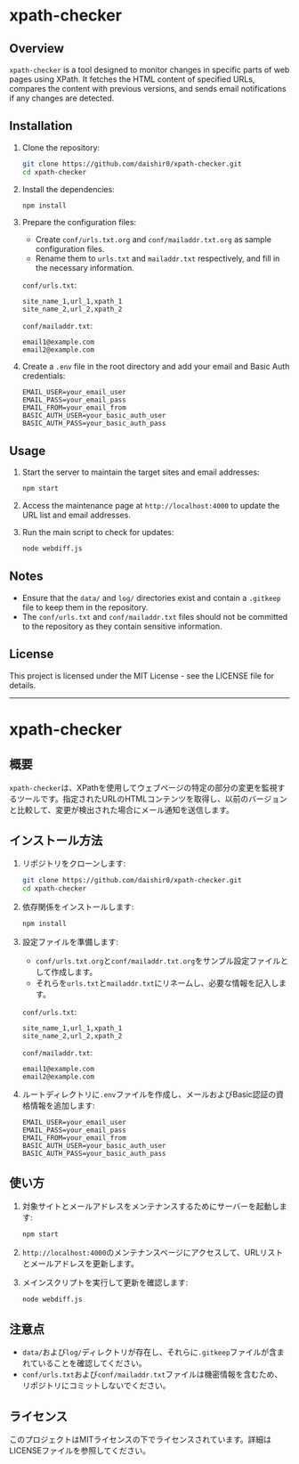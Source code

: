 # xpath-checker

## Overview
`xpath-checker` is a tool designed to monitor changes in specific parts of web pages using XPath. It fetches the HTML content of specified URLs, compares the content with previous versions, and sends email notifications if any changes are detected.

## Installation
1. Clone the repository:
    ```sh
    git clone https://github.com/daishir0/xpath-checker.git
    cd xpath-checker
    ```

2. Install the dependencies:
    ```sh
    npm install
    ```

3. Prepare the configuration files:
    - Create `conf/urls.txt.org` and `conf/mailaddr.txt.org` as sample configuration files.
    - Rename them to `urls.txt` and `mailaddr.txt` respectively, and fill in the necessary information.

    `conf/urls.txt`:
    ```
    site_name_1,url_1,xpath_1
    site_name_2,url_2,xpath_2
    ```

    `conf/mailaddr.txt`:
    ```
    email1@example.com
    email2@example.com
    ```

4. Create a `.env` file in the root directory and add your email and Basic Auth credentials:
    ```plaintext
    EMAIL_USER=your_email_user
    EMAIL_PASS=your_email_pass
    EMAIL_FROM=your_email_from
    BASIC_AUTH_USER=your_basic_auth_user
    BASIC_AUTH_PASS=your_basic_auth_pass
    ```

## Usage
1. Start the server to maintain the target sites and email addresses:
    ```sh
    npm start
    ```

2. Access the maintenance page at `http://localhost:4000` to update the URL list and email addresses.

3. Run the main script to check for updates:
    ```sh
    node webdiff.js
    ```

## Notes
- Ensure that the `data/` and `log/` directories exist and contain a `.gitkeep` file to keep them in the repository.
- The `conf/urls.txt` and `conf/mailaddr.txt` files should not be committed to the repository as they contain sensitive information.

## License
This project is licensed under the MIT License - see the LICENSE file for details.

---

# xpath-checker

## 概要
`xpath-checker`は、XPathを使用してウェブページの特定の部分の変更を監視するツールです。指定されたURLのHTMLコンテンツを取得し、以前のバージョンと比較して、変更が検出された場合にメール通知を送信します。

## インストール方法
1. リポジトリをクローンします:
    ```sh
    git clone https://github.com/daishir0/xpath-checker.git
    cd xpath-checker
    ```

2. 依存関係をインストールします:
    ```sh
    npm install
    ```

3. 設定ファイルを準備します:
    - `conf/urls.txt.org`と`conf/mailaddr.txt.org`をサンプル設定ファイルとして作成します。
    - それらを`urls.txt`と`mailaddr.txt`にリネームし、必要な情報を記入します。

    `conf/urls.txt`:
    ```
    site_name_1,url_1,xpath_1
    site_name_2,url_2,xpath_2
    ```

    `conf/mailaddr.txt`:
    ```
    email1@example.com
    email2@example.com
    ```

4. ルートディレクトリに`.env`ファイルを作成し、メールおよびBasic認証の資格情報を追加します:
    ```plaintext
    EMAIL_USER=your_email_user
    EMAIL_PASS=your_email_pass
    EMAIL_FROM=your_email_from
    BASIC_AUTH_USER=your_basic_auth_user
    BASIC_AUTH_PASS=your_basic_auth_pass
    ```

## 使い方
1. 対象サイトとメールアドレスをメンテナンスするためにサーバーを起動します:
    ```sh
    npm start
    ```

2. `http://localhost:4000`のメンテナンスページにアクセスして、URLリストとメールアドレスを更新します。

3. メインスクリプトを実行して更新を確認します:
    ```sh
    node webdiff.js
    ```

## 注意点
- `data/`および`log/`ディレクトリが存在し、それらに`.gitkeep`ファイルが含まれていることを確認してください。
- `conf/urls.txt`および`conf/mailaddr.txt`ファイルは機密情報を含むため、リポジトリにコミットしないでください。

## ライセンス
このプロジェクトはMITライセンスの下でライセンスされています。詳細はLICENSEファイルを参照してください。